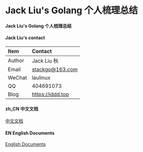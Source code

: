 # Jack Liu's Golang 个人梳理总结

#### Jack Liu's Golang 个人梳理总结

#### Jack Liu's contact
| Item  | Contact |
| :------ | :---------- |
| Author | Jack Liu 秋 |
| Email | stackgo@163.com |
| WeChat | laulinux |
| QQ | 404691073 |
| Blog | https://iddd.top |

#### zh_CN 中文文档
[中文文档](https://github.com/iotd/jackliu-golang-notes/tree/master/zh_CN)

#### EN English Documents
[English Documents](https://github.com/iotd/jackliu-golang-notes/tree/master/EN)

